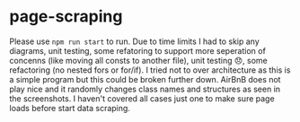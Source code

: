 # page-scraping

Please use `npm run start` to run.
Due to time limits I had to skip any diagrams, unit testing, some refatoring to support more seperation of concenns (like moving all consts to another file), unit testing :disappointed:, some refactoring (no nested fors or for/if).
I  tried not to over architecture as this is a simple program but this could be broken further down.
AirBnB does not play nice and it randomly changes class names and structures as seen in the screenshots. I haven't covered all cases just one to make sure page loads before start data scraping.

